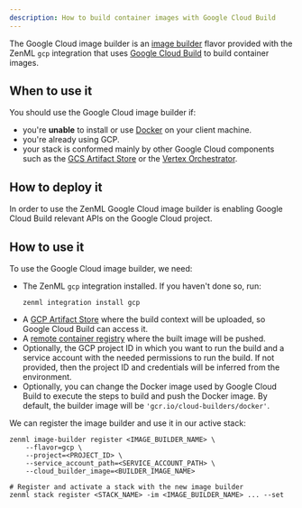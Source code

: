 ```yaml
---
description: How to build container images with Google Cloud Build
---
```


The Google Cloud image builder is an [image builder](./image-builders.md) flavor provided
with the ZenML `gcp` integration that uses [Google Cloud Build](https://cloud.google.com/build)
to build container images.

## When to use it

You should use the Google Cloud image builder if:
* you're **unable** to install or use [Docker](https://www.docker.com) on your client machine.
* you're already using GCP.
* your stack is conformed mainly by other Google Cloud components such as the [GCS Artifact Store](../artifact-stores/gcloud-gcs.md) or the [Vertex Orchestrator](../orchestrators/gcloud-vertexai.md).

## How to deploy it

In order to use the ZenML Google Cloud image builder is enabling Google Cloud Build relevant APIs on the Google Cloud project.

## How to use it

To use the Google Cloud image builder, we need:

* The ZenML `gcp` integration installed. If you haven't done so, run:
    ```shell
    zenml integration install gcp
    ```
* A [GCP Artifact Store](../artifact-stores/gcloud-gcs.md) where the build context will be uploaded, so Google Cloud Build can access it.
* A [remote container registry](../container-registries/container-registries.md) where the built image will be pushed.
* Optionally, the GCP project ID in which you want to run the build and a service account with the needed permissions to run the build. If not provided, then the project ID and credentials will be inferred from the environment.
* Optionally, you can change the Docker image used by Google Cloud Build to execute the steps to build and push the Docker image. By default, the builder image will be `'gcr.io/cloud-builders/docker'`.

We can register the image builder and use it in our active stack:
```shell
zenml image-builder register <IMAGE_BUILDER_NAME> \
    --flavor=gcp \
    --project=<PROJECT_ID> \
    --service_account_path=<SERVICE_ACCOUNT_PATH> \
    --cloud_builder_image=<BUILDER_IMAGE_NAME>

# Register and activate a stack with the new image builder
zenml stack register <STACK_NAME> -im <IMAGE_BUILDER_NAME> ... --set
```
